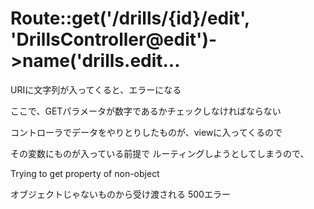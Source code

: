 # Route::get('/drills/{id}/edit', 'DrillsController@edit')->name('drills.edit…


URIに文字列が入ってくると、エラーになる


ここで、GETパラメータが数字であるかチェックしなければならない


コントローラでデータをやりとりしたものが、viewに入ってくるので

その変数にものが入っている前提で
ルーティングしようとしてしまうので、


Trying to get property of non-object


オブジェクトじゃないものから受け渡される 500エラー